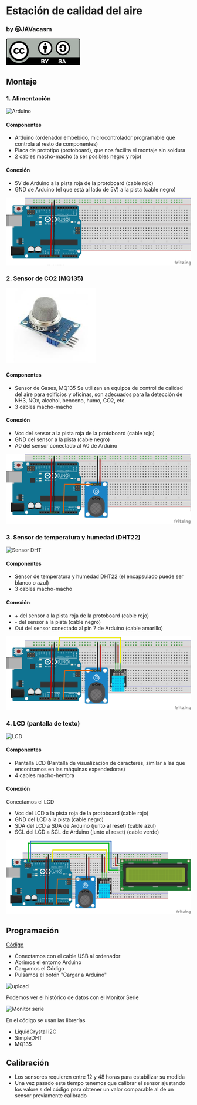 # Estación de calidad del aire

### by @JAVacasm

![Licencia CC by SA](./imagenes/Licencia_CC.png)

## Montaje

### 1. Alimentación

![Arduino](https://upload.wikimedia.org/wikipedia/commons/thumb/3/38/Arduino_Uno_-_R3.jpg/300px-Arduino_Uno_-_R3.jpg)

#### Componentes
* Arduino (ordenador embebido, microcontrolador programable que controla al resto de componentes)
* Placa de prototipo (protoboard), que nos facilita el montaje sin soldura
* 2 cables macho-macho (a ser posibles negro y rojo)

#### Conexión

* 5V de Arduino a la pista roja de la protoboard (cable rojo)
* GND de Arduino (el que está al lado de 5V)  a la pista (cable negro)

![1.Arduino](./imagenes/1.Arduino.png)

### 2. Sensor de CO2 (MQ135)

![MQ135](./imagenes/ma135.jpg)

#### Componentes
* Sensor de Gases, MQ135 Se utilizan en equipos de control de calidad del aire para edificios y oficinas, son adecuados para la detección de NH3, NOx, alcohol, benceno, humo, CO2, etc.
* 3 cables macho-macho

#### Conexión

* Vcc del sensor a la pista roja de la protoboard (cable rojo)
* GND del sensor   a la pista (cable negro)
* A0 del sensor conectado al A0 de Arduino

![2.MQ135](./imagenes/2.MQ135.png)

### 3. Sensor de temperatura y humedad (DHT22)


![Sensor DHT](http://domoticx.com/wp-content/uploads/DHT11-Pinout-keyes.jpg)

#### Componentes

* Sensor de temperatura y humedad DHT22 (el encapsulado puede ser blanco o azul)
* 3 cables macho-macho

#### Conexión

* \+ del sensor a la pista roja de la protoboard (cable rojo)
* \- del sensor  a la pista (cable negro)
* Out del sensor conectado al pin 7 de Arduino (cable amarillo)

![3.DHT22.png](./imagenes/3.DHT22.png)

### 4. LCD (pantalla de texto)

![LCD](http://img.dxcdn.com/productimages/sku_374741_2.jpg)

#### Componentes

* Pantalla LCD (Pantalla de visualización de caracteres, similar a las que encontramos en las máquinas expendedoras)
* 4 cables macho-hembra

#### Conexión

Conectamos el LCD

* Vcc del LCD a la pista roja de la protoboard (cable rojo)
* GND del LCD a la pista (cable negro)
* SDA del LCD a SDA de Arduino (junto al reset) (cable azul)
* SCL del LCD a SCL de Arduino (junto al reset) (cable verde)

![4.LCD](./imagenes/4.LCD.png)

## Programación

[Código](./CalidadAire/CalidadAire.ino)

* Conectamos con el cable USB al ordenador
* Abrimos el entorno Arduino
* Cargamos el Código
* Pulsamos el botón "Cargar a Arduino"

![upload](http://wordpress.blinkinlabs.com/wp-content/uploads/2014/07/arduino_upload_button.png)

Podemos ver el histórico de datos con el Monitor Serie

![Monitor serie](https://lh6.googleusercontent.com/GO9HQ1q3v4ho-H7ZqP55cQ4o_nLdyYpkCauIWOvN5xrQAMNIfgeiu_LiRTfAN2yruvjBLGMNrACzWffwhlM5ADSem35dDPpI9Mj5WWN-l8YSizSh-3HwvPEwtzAo3o0ZZjJgAyw)

En el código se usan las librerías
* LiquidCrystal i2C
* SimpleDHT
* MQ135

## Calibración

* Los sensores requieren entre 12 y 48 horas para estabilizar su medida
* Una vez pasado este tiempo tenemos que calibrar el sensor ajustando los valore s del código para obtener un valor comparable al de un sensor previamente calibrado
